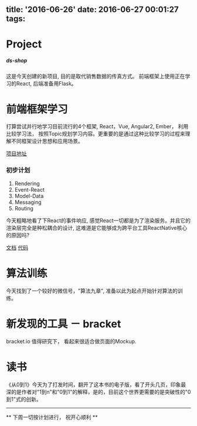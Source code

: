 title: '2016-06-26'
date: 2016-06-27 00:01:27
tags:
---

Project
===
##### ds-shop
这是今天创建的新项目, 目的是取代销售数据的传真方式。
前端框架上使用正在学习的React, 后端准备用Flask。

前端框架学习
===
打算尝试并行地学习目前流行的4个框架, React，Vue, Angular2, Ember， 利用比较学习法， 按照Topic规划学习内容。更重要的是通过这种比较学习的过程来理解不同框架设计思想和应用场景。

[项目地址](https://github.com/huming0618/learn-VAER)

### 初步计划
1. Rendering
2. Event-React
3. Model-Data
4. Messaging
5. Routing

今天粗略地看了下React的事件响应, 感觉React一切都是为了渲染服务。并且它的渲染层完全是种松耦合的设计, 这难道是它能够成为跨平台工具ReactNative核心的原因吗?

[文档](https://facebook.github.io/react/docs/interactivity-and-dynamic-uis.html) [代码](http://codepen.io/huming0618/pen/mERzvE)

算法训练
=======
今天找到了一个较好的微信号，"算法九章", 准备以此为起点开始针对算法的训练。

新发现的工具 － bracket
=======
bracket.io 值得研究下， 看起来很适合做页面的Mockup.

读书
======
《从0到1》今天为了打发时间，翻开了这本书的电子版，看了开头几页，印象最深的是作者对"1到n"和"0到1"的解释，是的，目前这个世界更需要的是突破性的"0到1"式的创新。

-----

** 下周一切按计划进行， 祝开心顺利 **

